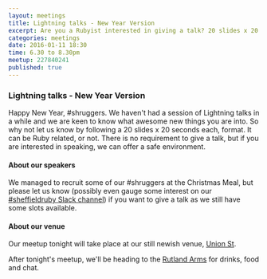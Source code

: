 ```yaml
---
layout: meetings
title: Lightning talks - New Year Version
excerpt: Are you a Rubyist interested in giving a talk? 20 slides x 20 seconds each for good fun
categories: meetings
date: 2016-01-11 18:30
time: 6.30 to 8.30pm
meetup: 227840241
published: true
---
```


### Lightning talks - New Year Version

Happy New Year, #shruggers. We haven't had a session of Lightning talks in a while and we are keen to know what awesome new things you are into. So why not let us know by following a 20 slides x 20 seconds each, format. It can be Ruby related, or not. There is no requirement to give a talk, but if you are interested in speaking, we can offer a safe environment.

#### About our speakers

We managed to recruit some of our #shruggers at the Christmas Meal, but please let us know (possibly even gauge some interest on our [#sheffieldruby Slack channel](https://sheffielddigital.slack.com/messages/sheffieldruby)) if you want to give a talk as we still have some slots available.

#### About our venue

Our meetup tonight will take place at our still newish venue, [Union St](http://www.union-st.org).

After tonight's meetup, we'll be heading to the [Rutland Arms](http://www.therutlandarmssheffield.co.uk/) for drinks, food and chat.
